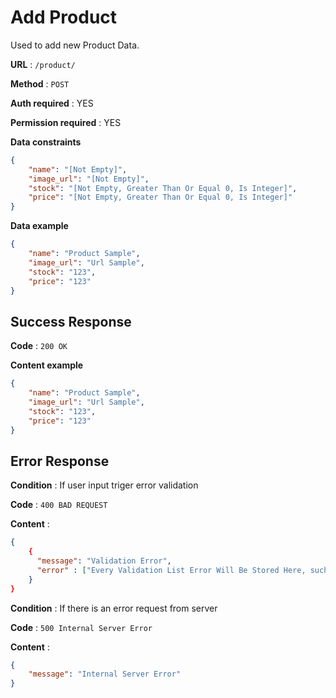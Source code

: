 # Add Product

Used to add new Product Data.

**URL** : `/product/`

**Method** : `POST`

**Auth required** : YES

**Permission required** : YES

**Data constraints**

```json
{
    "name": "[Not Empty]",
    "image_url": "[Not Empty]",
    "stock": "[Not Empty, Greater Than Or Equal 0, Is Integer]",
    "price": "[Not Empty, Greater Than Or Equal 0, Is Integer]"
}
```

**Data example**

```json
{
    "name": "Product Sample",
    "image_url": "Url Sample",
    "stock": "123",
    "price": "123"
}
```

## Success Response

**Code** : `200 OK`

**Content example**

```json
{
    "name": "Product Sample",
    "image_url": "Url Sample",
    "stock": "123",
    "price": "123"
}
```

## Error Response

**Condition** : If user input triger error validation

**Code** : `400 BAD REQUEST`

**Content** :

```json
{
    {
      "message": "Validation Error",
      "error" : ["Every Validation List Error Will Be Stored Here, such as 'Name Required' or 'Stock must be an Integer' etc"]
    }
}
```

**Condition** : If there is an error request from server

**Code** : `500 Internal Server Error`

**Content** : 
```json
{
    "message": "Internal Server Error"
}
```